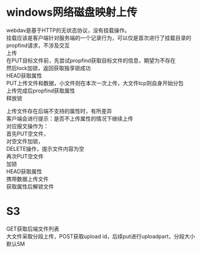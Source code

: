 # windows网络磁盘映射上传

webdav是基于HTTP的无状态协议，没有挂载操作。  
挂载应该是客户端针对服务端的一个记录行为，可以仅是首次进行了挂载目录的propfind请求，不涉及交互  
上传  
在PUT目标文件前，先尝试propfind获取目标文件的信息，期望为不存在  
然后lock加锁，返回获取独享锁成功  
HEAD获取属性  
PUT上传文件和数据，小文件则在本次一次上传，大文件tcp则自身开始分包  
上传完成后propfind获取属性  
释放锁
 
上传文件存在后端不支持的属性时，有所差异  
客户端会进行提示：是否不上传属性的情况下继续上传  
对应报文操作为：  
首先PUT空文件，  
对空文件加锁，  
DELETE操作，提示文件内容为空  
再次PUT空文件  
加锁  
HEAD获取属性  
携带数据上传文件  
获取属性后解锁文件
 
# S3

GET获取后端文件列表  
大文件采取分段上传，POST获取upload id，后续put进行uploadpart，分段大小默认5M